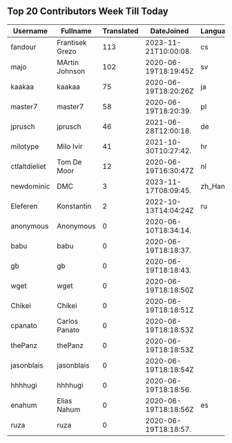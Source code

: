 ## Top 20 Contributors Week Till Today ##
|Username|Fullname|Translated|DateJoined|Language|
|--------|--------|----------|----------|-------|
|fandour|Frantisek Grezo|113|2023-11-21T10:00:08.|cs|
|majo|MArtin Johnson|102|2020-06-19T18:19:45Z|sv|
|kaakaa|kaakaa|75|2020-06-19T18:20:26Z|ja|
|master7|master7|58|2020-06-19T18:20:39.|pl|
|jprusch|jprusch|46|2021-06-28T12:00:18.|de|
|milotype|Milo Ivir|41|2021-10-30T10:27:42.|hr|
|ctlaltdieliet|Tom De Moor|12|2020-06-19T16:30:47Z|nl|
|newdominic|DMC|3|2023-11-17T08:09:45.|zh_Hant|
|Eleferen|Konstantin|2|2022-10-13T14:04:24Z|ru|
|anonymous|Anonymous|0|2020-06-10T18:34:14.||
|babu|babu|0|2020-06-19T18:18:37.||
|gb|gb|0|2020-06-19T18:18:43.||
|wget|wget|0|2020-06-19T18:18:50Z||
|Chikei|Chikei|0|2020-06-19T18:18:51Z||
|cpanato|Carlos Panato|0|2020-06-19T18:18:53Z||
|thePanz|thePanz|0|2020-06-19T18:18:53Z||
|jasonblais|jasonblais|0|2020-06-19T18:18:54Z||
|hhhhugi|hhhhugi|0|2020-06-19T18:18:56.||
|enahum|Elias  Nahum|0|2020-06-19T18:18:56Z|es|
|ruza|ruza|0|2020-06-19T18:18:57.||
